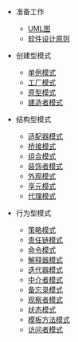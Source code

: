 - 准备工作
   - [UML图](../设计模式/UML图)
   - [软件设计原则](../设计模式/软件设计原则)

- 创建型模式
   - [单例模式](../设计模式/单例模式)
   - [工厂模式](../设计模式/工厂模式)
   - [原型模式](../设计模式/原型模式)
   - [建造者模式](../设计模式/建造者模式)
   
- 结构型模式
   - [适配器模式](../设计模式/适配器模式)
   - [桥接模式](../设计模式/桥接模式)
   - [组合模式](../设计模式/组合模式)
   - [装饰者模式](../设计模式/装饰者模式)
   - [外观模式](../设计模式/外观模式)
   - [享元模式](../设计模式/享元模式)
   - [代理模式](../设计模式/代理模式)
   
- 行为型模式
   - [策略模式](../设计模式/策略模式)
   - [责任链模式](../设计模式/责任链模式)
   - [命令模式](../设计模式/命令模式)
   - [解释器模式](../设计模式/解释器模式)
   - [迭代器模式](../设计模式/迭代器模式)
   - [中介者模式](../设计模式/中介者模式)
   - [备忘录模式](../设计模式/备忘录模式)
   - [观察者模式](../设计模式/观察者模式)
   - [状态模式](../设计模式/状态模式)
   - [模板方法模式](../设计模式/模板方法模式)
   - [访问者模式](../设计模式/访问者模式)